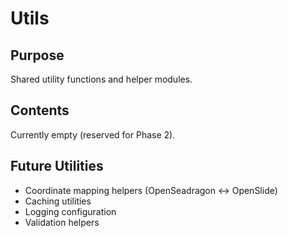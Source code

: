 # Utils

## Purpose
Shared utility functions and helper modules.

## Contents
Currently empty (reserved for Phase 2).

## Future Utilities
- Coordinate mapping helpers (OpenSeadragon ↔ OpenSlide)
- Caching utilities
- Logging configuration
- Validation helpers
